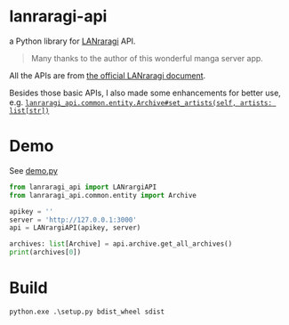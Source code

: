 # lanraragi-api

a Python library for [LANraragi](https://github.com/Difegue/LANraragi) API.

> Many thanks to the author of this wonderful manga server app.

All the APIs are from [the official LANraragi document](https://sugoi.gitbook.io/lanraragi/api-documentation/getting-started). 

Besides those basic APIs, I also made some enhancements for better use, e.g. [`lanraragi_api.common.entity.Archive#set_artists(self, artists: list[str])`](./lanraragi_api/common/entity.py)

# Demo

See [demo.py](demo.py)

```python
from lanraragi_api import LANrargiAPI
from lanraragi_api.common.entity import Archive

apikey = ''
server = 'http://127.0.0.1:3000'
api = LANrargiAPI(apikey, server)

archives: list[Archive] = api.archive.get_all_archives()
print(archives[0])
```

# Build
```shell
python.exe .\setup.py bdist_wheel sdist
```